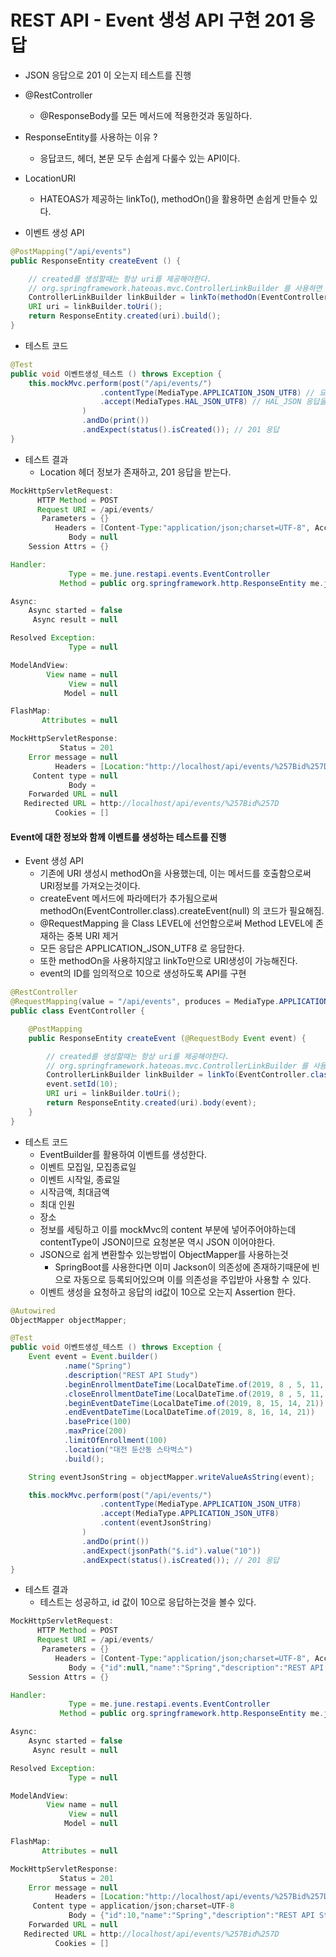 # REST API - Event 생성 API 구현 201 응답
- JSON 응답으로 201 이 오는지 테스트를 진행

- @RestController
    - @ResponseBody를 모든 메서드에 적용한것과 동일하다.

- ResponseEntity를 사용하는 이유 ?
    - 응답코드, 헤더, 본문 모두 손쉽게 다룰수 있는 API이다.

- LocationURI 
    - HATEOAS가 제공하는 linkTo(), methodOn()을 활용하면 손쉽게 만들수 있다.

- 이벤트 생성 API
```java
@PostMapping("/api/events")
public ResponseEntity createEvent () {

    // created를 생성할때는 항상 uri를 제공해야한다.
    // org.springframework.hateoas.mvc.ControllerLinkBuilder 를 사용하면 손쉽게 URI를 생성할 수 있음.
    ControllerLinkBuilder linkBuilder = linkTo(methodOn(EventController.class).createEvent()).slash("{id}");
    URI uri = linkBuilder.toUri();
    return ResponseEntity.created(uri).build();
}
```

- 테스트 코드
```java
@Test
public void 이벤트생성_테스트 () throws Exception {
    this.mockMvc.perform(post("/api/events/")
                    .contentType(MediaType.APPLICATION_JSON_UTF8) // 요청 본문은 JSON
                    .accept(MediaTypes.HAL_JSON_UTF8) // HAL_JSON 응답을 원한다. (HAL 스펙에 준수하는 응답을 원함)
                )
                .andDo(print())
                .andExpect(status().isCreated()); // 201 응답
}
```

- 테스트 결과
    - Location 헤더 정보가 존재하고, 201 응답을 받는다.
```java
MockHttpServletRequest:
      HTTP Method = POST
      Request URI = /api/events/
       Parameters = {}
          Headers = [Content-Type:"application/json;charset=UTF-8", Accept:"application/hal+json;charset=UTF-8"]
             Body = null
    Session Attrs = {}

Handler:
             Type = me.june.restapi.events.EventController
           Method = public org.springframework.http.ResponseEntity me.june.restapi.events.EventController.createEvent()

Async:
    Async started = false
     Async result = null

Resolved Exception:
             Type = null

ModelAndView:
        View name = null
             View = null
            Model = null

FlashMap:
       Attributes = null

MockHttpServletResponse:
           Status = 201
    Error message = null
          Headers = [Location:"http://localhost/api/events/%257Bid%257D"]
     Content type = null
             Body = 
    Forwarded URL = null
   Redirected URL = http://localhost/api/events/%257Bid%257D
          Cookies = []
```

#### Event에 대한 정보와 함께 이벤트를 생성하는 테스트를 진행
- Event 생성 API
    - 기존에 URI 생성시 methodOn을 사용했는데, 이는 메서드를 호출함으로써 URI정보를 가져오는것이다.
    - createEvent 메서드에 파라메터가 추가됨으로써 methodOn(EventController.class).createEvent(null) 의 코드가 필요해짐.
    - @RequestMapping 을 Class LEVEL에 선언함으로써 Method LEVEL에 존재하는 중복 URI 제거
    - 모든 응답은 APPLICATION_JSON_UTF8 로 응답한다.
    - 또한 methodOn을 사용하지않고 linkTo만으로 URI생성이 가능해진다.
    - event의 ID를 임의적으로 10으로 생성하도록 API를 구현
```java
@RestController
@RequestMapping(value = "/api/events", produces = MediaType.APPLICATION_JSON_UTF8_VALUE)
public class EventController {

    @PostMapping
    public ResponseEntity createEvent (@RequestBody Event event) {

        // created를 생성할때는 항상 uri를 제공해야한다.
        // org.springframework.hateoas.mvc.ControllerLinkBuilder 를 사용하면 손쉽게 URI를 생성할 수 있음.
        ControllerLinkBuilder linkBuilder = linkTo(EventController.class).slash("{id}");
        event.setId(10);
        URI uri = linkBuilder.toUri();
        return ResponseEntity.created(uri).body(event);
    }
}
```

- 테스트 코드
    - EventBuilder를 활용하여 이벤트를 생성한다.
    - 이벤트 모집일, 모집종료일
    - 이벤트 시작일, 종료일
    - 시작금액, 최대금액
    - 최대 인원
    - 장소
    - 정보를 세팅하고 이를 mockMvc의 content 부분에 넣어주어야하는데 contentType이 JSON이므로 요청본문 역시 JSON 이어야한다.
    - JSON으로 쉽게 변환할수 있는방법이 ObjectMapper를 사용하는것
        - SpringBoot를 사용한다면 이미 Jackson이 의존성에 존재하기때문에 빈으로 자동으로 등록되어있으며 이를 의존성을 주입받아 사용할 수 있다.
    - 이벤트 생성을 요청하고 응답의 id값이 10으로 오는지 Assertion 한다.
```java
@Autowired
ObjectMapper objectMapper;

@Test
public void 이벤트생성_테스트 () throws Exception {
    Event event = Event.builder()
            .name("Spring")
            .description("REST API Study")
            .beginEnrollmentDateTime(LocalDateTime.of(2019, 8 , 5, 11, 23))
            .closeEnrollmentDateTime(LocalDateTime.of(2019, 8 , 5, 11, 23))
            .beginEventDateTime(LocalDateTime.of(2019, 8, 15, 14, 21))
            .endEventDateTime(LocalDateTime.of(2019, 8, 16, 14, 21))
            .basePrice(100)
            .maxPrice(200)
            .limitOfEnrollment(100)
            .location("대전 둔산동 스타벅스")
            .build();

    String eventJsonString = objectMapper.writeValueAsString(event);

    this.mockMvc.perform(post("/api/events/")
                    .contentType(MediaType.APPLICATION_JSON_UTF8)
                    .accept(MediaType.APPLICATION_JSON_UTF8)
                    .content(eventJsonString)
                )
                .andDo(print())
                .andExpect(jsonPath("$.id").value("10"))
                .andExpect(status().isCreated()); // 201 응답
}
```

- 테스트 결과
    - 테스트는 성공하고, id 값이 10으로 응답하는것을 볼수 있다.
```java
MockHttpServletRequest:
      HTTP Method = POST
      Request URI = /api/events/
       Parameters = {}
          Headers = [Content-Type:"application/json;charset=UTF-8", Accept:"application/json;charset=UTF-8"]
             Body = {"id":null,"name":"Spring","description":"REST API Study","beginEnrollmentDateTime":"2019-08-05T11:23:00","closeEnrollmentDateTime":"2019-08-05T11:23:00","beginEventDateTime":"2019-08-15T14:21:00","endEventDateTime":"2019-08-16T14:21:00","location":"대전 둔산동 스타벅스","basePrice":100,"maxPrice":200,"limitOfEnrollment":100,"offline":false,"free":false,"eventStatus":null}
    Session Attrs = {}

Handler:
             Type = me.june.restapi.events.EventController
           Method = public org.springframework.http.ResponseEntity me.june.restapi.events.EventController.createEvent(me.june.restapi.events.Event)

Async:
    Async started = false
     Async result = null

Resolved Exception:
             Type = null

ModelAndView:
        View name = null
             View = null
            Model = null

FlashMap:
       Attributes = null

MockHttpServletResponse:
           Status = 201
    Error message = null
          Headers = [Location:"http://localhost/api/events/%257Bid%257D", Content-Type:"application/json;charset=UTF-8"]
     Content type = application/json;charset=UTF-8
             Body = {"id":10,"name":"Spring","description":"REST API Study","beginEnrollmentDateTime":"2019-08-05T11:23:00","closeEnrollmentDateTime":"2019-08-05T11:23:00","beginEventDateTime":"2019-08-15T14:21:00","endEventDateTime":"2019-08-16T14:21:00","location":"대전 둔산동 스타벅스","basePrice":100,"maxPrice":200,"limitOfEnrollment":100,"offline":false,"free":false,"eventStatus":null}
    Forwarded URL = null
   Redirected URL = http://localhost/api/events/%257Bid%257D
          Cookies = []
```
